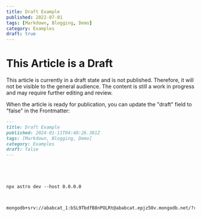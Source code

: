 ```yaml
---
title: Draft Example
published: 2022-07-01
tags: [Markdown, Blogging, Demo]
category: Examples
draft: true
---
```


# This Article is a Draft

This article is currently in a draft state and is not published. Therefore, it will not be visible to the general audience. The content is still a work in progress and may require further editing and review.

When the article is ready for publication, you can update the "draft" field to "false" in the Frontmatter:

```markdown
---
title: Draft Example
published: 2024-01-11T04:40:26.381Z
tags: [Markdown, Blogging, Demo]
category: Examples
draft: false
---





npx astro dev --host 0.0.0.0



mongodb+srv://ababcat_1:b5L9TbdfB8nPOLRt@ababcat.epjz50v.mongodb.net/?retryWrites=true&w=majority&appName=ababcat